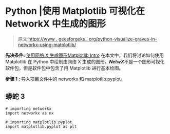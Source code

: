# Python |使用 Matplotlib 可视化在 NetworkX 中生成的图形

> 原文:[https://www . geesforgeks . org/python-visualize-graves-in-networkx-using-matplotlib/](https://www.geeksforgeeks.org/python-visualize-graphs-generated-in-networkx-using-matplotlib/)

**先决条件:** [使用网络 X 生成图形](https://www.geeksforgeeks.org/?p=141899)[Matplotlib Intro](https://www.geeksforgeeks.org/python-introduction-matplotlib/)
在本文中，我们将讨论如何使用 Matplotlib 在 Python 中绘制由网络 X 生成的图形。***NetwX***不是一个图形可视化软件包，但是软件包中包含了用 Matplotlib 进行基本绘图。

**步骤 1 :** 导入项目文件中的 networkx 和 matplotlib.pyplot。

## 蟒蛇 3

```
# importing networkx
import networkx as nx

# importing matplotlib.pyplot
import matplotlib.pyplot as plt
```